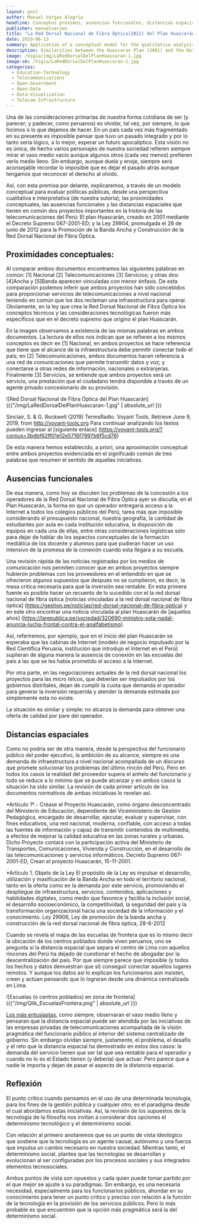 ```yaml
---
layout: post
author: Manuel Vargas Alegría
headline: Conceptos próximos, ausencias funcionales, distancias espaciales.   
publisher: manuelvarzen
title: "La Red Dorsal Nacional de Fibra Óptica(2012) del Plan Huascarán(2001)"
date: 2019-06-13
summary: Application of a conceptual model for the qualitative analysis of public policies
description: Similarities between the Huascaran Plan (2001) and the National Fiber Optic Dorsal Network (2012) 
image: /Vigia/img/LaRedDorsalDelPlanHuascaran-1.jpg
image-sm: /Vigia/LaRedDorsalDelPlanHuascaran-1.jpg
categories:
  - Education-Technology  
  - Telecommunications
  - Open-Government
  - Open-Data
  - Data-Visualization
  - Telecom-Infrastructure
---
```


Una de las consideraciones primarias de nuestra forma cotidiana de ser (y parecer; y padecer, como peruanos) es olvidar, tal vez, por siempre, lo que hicimos o lo que dejamos de hacer. En un país cada vez más fragmentado en su presente es imposible pensar que tuvo un pasado integrado y por lo tanto seria lógico, a lo mejor, esperar un futuro apocalíptico. Esta visión no es única, de hecho varios personajes de nuestra sociedad refieren siempre mirar el vaso medio vacío aunque algunos otros (cada vez menos) prefieren verlo medio lleno. Sin embargo, aunque duela y enoje, siempre será aconsejable recordar lo imposible que es dejar el pasado atrás aunque tengamos que reconocer el derecho al olvido.  

Así, con esta premisa por delante, explicaremos, a través de un modelo conceptual para evaluar políticas públicas, desde una perspectiva cualitativa e interpretativa (de nuestra sutoria); las proximidades conceptuales, las ausencias funcionales y las distancias espaciales que tienen en común dos proyectos importantes en la historia de las telecomunicaciones del Perú: El plan Huascarán, creado en 2001 mediante el Decreto Supremo 067-2001-ED; y la Ley 29904, promulgada el 28 de junio de 2012 para la Promoción de la Banda Ancha y Construcción de la Red Dorsal Nacional de Fibra Óptica.    

## Proximidades conceptuales: 
Al comparar ambos documentos encontramos las siguientes palabras en común: [1] Nacional [2] Telecomunicaciones [3] Servicios; y otras dos: [4]Ancha y [5]Banda aparecen vinculadas con menor énfasis. De esta comparación podemos inferir que ambos proyectos han sido concebidos para proporcionar servicios de telecomunicaciones a nivel nacional teniendo en común que los dos reclaman una infraestructura para operar. Obviamente, en la ley que crea la Red Dorsal Nacional de Fibra Óptica los conceptos técnicos y las consideraciones tecnológicas fueron más específicos que en el decreto supremo que origino el plan Huascarán. 

En la imagen observamos a existencia de las mismas palabras en ambos documentos. La lectura de ellos nos indican que se refieren a los mismos conceptos es decir en [1] Nacional, en ambos proyectos se hace referencia que tiene que el alcance de la infraestructura debe permitir conectar todo el país; en [2] Telecomunicaciones, ambos documentos hacen referencia a una red de comunicaciones que permite transmitir datos y voz; y conectarse a otras redes de información, nacionales o extranjeras. Finalmente [3] Servicios, se entiende que ambos proyectos será un servicio, una prestación que el ciudadano tendrá disponible a través de un agente privado concesionario de su provisión. 

![Red Dorsal Nacional de Fibra Óptica del Plan Huascarán]({{"/img/LaRedDorsalDelPlanHuascaran-1.jpg" | absolute_url }})

Sinclair, S. & G. Rockwell (2019) TermsRadio. Voyant Tools. Retrieve June 9, 2019, from http://voyant-tools.org
Para continuar analizando los textos pueden ingresar al [siguiente enlace] (https://voyant-tools.org/?corpus=3bdbf62ff01e12e5716f7997b6f5cd76)

De esta manera hemos establecido, a priori, una aproximación conceptual entre ambos proyectos evidenciada en el significado común de tres palabras que resumen el sentido de aquellas iniciativas. 

## Ausencias funcionales 
De esa manera, como hoy se discuten los problemas de la concesión a los operadores de la Red Dorsal Nacional de Fibra Óptica ayer se discutía, en el Plan Huascarán, la forma en que un operador entregaría acceso a la Internet a todos los colegios públicos del Perú, tarea más que imposible considerando el presupuesto nacional, nuestra geografía, la cantidad de estudiantes por aula en cada institución educativa, la disposición de equipos en cada una de ellas, entre otras consideraciones logísticas solo para dejar de hablar de los aspectos conceptuales de la formación mediática de los docente y alumnos para que pudieran hacer un uso intensivo de la promesa de la conexión cuando esta llegara a su escuela. 

Una revisión rápida de las noticias registradas por los medios de comunicación nos permiten conocer que en ambos proyectos siempre hubieron problemas con los proveedores en el entendido en que se ofrecieron algunos supuestos que después no se cumplieron, es decir, la masa critica necesaria para que la inversión sea rentable. En esta primera fuente es posible hacer un recuento de lo sucedido con el la red dorsal nacional de fibra óptica [noticias vinculadas a la red dorsal nacional de fibra óptica] (https://gestion.pe/noticias/red-dorsal-nacional-de-fibra-optica) y en este otro encontrar una noticia vinculada al plan Huascarán de [aquellos años] (https://larepublica.pe/sociedad/320690-ministro-sota-nadal-anuncia-lucha-frontal-contra-el-analfabetismo). 

Así, referiremos, por ejemplo, que en el inicio del plan Huascarán se esperaba que las cabinas de Internet (modelo de negocio impulsado por la Red Científica Peruana, institución que introdujo el Internet en el Perú) suplieran de alguna manera la ausencia de conexión en las escuelas del país a las que se les había prometido el acceso a la Internet. 

Por otra parte, en las negociaciones actuales de la red dorsal nacional los proyectos para las micro telcos, que deberían ser impulsados por los gobiernos distritales, dejan de cumplir la cuota que demanda el operador para generar la inversión requerida y atender la demanda estimada por simplemente esta no existe. 

La situación es similar y simple: no alcanza la demanda para obtener una oferta de calidad por pare del operador. 

## Distancias espaciales

Como no podría ser de otra manera, desde la perspectiva del funcionario público del poder ejecutivo, la ambición de su alcance, siempre es una demanda de infraestructura a nivel nacional acompañada de un discurso que promete solucionar los problemas del último rincón del Perú. Pero en todos los casos la realidad del proveedor supera el anhelo del funcionario y todo se reduce a lo mínimo que se puede alcanzar y en ambos casos la situación ha sido similar. La revisión de cada primer artículo de los documentos normativos de ambas iniciativas lo revelan así.  

*Artículo 1º.- Créase el Proyecto Huascarán, como órgano desconcentrado del Ministerio de Educación, dependiente del
Viceministerio de Gestión Pedagógica, encargado de desarrollar, ejecutar, evaluar y supervisar, con fines educativos, una red
nacional, moderna, confiable, con acceso a todas las fuentes de información y capaz de transmitir contenidos de multimedia, a
efectos de mejorar la calidad educativa en las zonas rurales y urbanas. Dicho Proyecto contará con la participación activa del
Ministerio de Transportes, Comunicaciones, Vivienda y Construcción, en el desarrollo de las telecomunicaciones y servicios
informáticos. Decreto Supremo 067-2001-ED, Crean el proyecto Huascarán, 15-11-2001. 

*Artículo 1. Objeto de la Ley
El propósito de la Ley es impulsar el desarrollo, utilización y masificación de la Banda Ancha en todo el territorio nacional,
tanto en la oferta como en la demanda por este servicio, promoviendo el despliegue de infraestructura, servicios, contenidos,
aplicaciones y habilidades digitales, como medio que favorece y facilita la inclusión social, el desarrollo socioeconómico, la
competitividad, la seguridad del país y la transformación organizacional hacia una sociedad de la información y el
conocimiento. Ley 29906, Ley de promoción de la banda ancha y construcción de la red dorsal nacional de fibra óptica, 28-6-2012 

Cuando se revela el mapa de las escuelas de frontera que es lo mismo decir la ubicación de los centros poblados donde viven peruanos, uno se pregunta si la distancia espacial que separa el centro de Lima con aquellos rincones del Perú ha dejado de cuestionar el hecho de abogadar por la descentralización del país. Por que siempre parece que imposible (y todos los hechos y datos demuestran que sí) conseguir conectar aquellos lugares remotos. Y aunque los datos así lo explican los funcionarios aún insisten, creen y actúan pensando que lo lograran desde una dinámica centralizada en Lima. 

![Escuelas (o centros poblados) en zona de frontera]({{"/img/Qlik_EscuelasFrontera.png" | absolute_url }})

[Los más entusiastas,](https://twitter.com/oscarmontezuma/status/1135164541707251712?s=20) como siempre, observaran el vaso medio lleno y pensaran que la distancia espacial puede ser atendida por las iniciativas de las empresas privadas de telecomunicaciones acompañada de la visión pragmática del funcionario público al interior del sistema centralizado de gobierno. Sin embargo olvidan siempre, justamente, el problema, el desafío y el reto que la distancia espacial ha demostrado en estos dos casos: la demanda del servicio tienen que ser tal que sea rentable para el operador y cuando no lo es el Estado tienen (y debería) que actuar. Pero parece que a nadie le importa y dejan de pasar el aspecto de la distancia espacial. 

## Reflexión 
El punto critico cuando pensamos en el uso de una determinada tecnología, para los fines de la gestión pública y cualquier otro; es el paradigma desde el cual abordamos estas iniciativas. Así, la revisión de los supuestos de la tecnología de la filosofía nos invitan a considerar dos opciones el determinismo tecnológico y el determinismo social.

Con relación al primero anotaremos que es un punto de vista ideológico que sostiene que la tecnología es un agente causal, autónomo y una fuerza que impulsa un cambio necesario en nuestra sociedad. Mientras tanto, el determinismo social, plantea que las tecnologías se desarrollan y evolucionan al ser configuradas por los procesos sociales y sus integrados elementos tecnosociales. 

Ambos puntos de vista son opuestos y cada quien puede tomar partido por el que mejor se ajuste a su paradigmas. Sin embargo, es una necesaria necesidad, especialmente para los funcionarios públicos, ahondar en su conocimiento para tener un punto critico y preciso con relación a la función de la tecnología en la provisión de los servicios públicos. Pero lo más probable es que encuentren que la opción más pragmática será la del determinismo social. 
